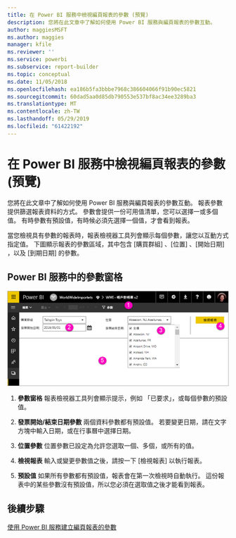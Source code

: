 ```yaml
---
title: 在 Power BI 服務中檢視編頁報表的參數 (預覽)
description: 您將在此文章中了解如何使用 Power BI 服務與編頁報表的參數互動。
author: maggiesMSFT
ms.author: maggies
manager: kfile
ms.reviewer: ''
ms.service: powerbi
ms.subservice: report-builder
ms.topic: conceptual
ms.date: 11/05/2018
ms.openlocfilehash: ea186b5fa3bbbe7968c386604066f91b90ec5821
ms.sourcegitcommit: 60dad5aa0d85db790553e537bf8ac34ee3289ba3
ms.translationtype: MT
ms.contentlocale: zh-TW
ms.lasthandoff: 05/29/2019
ms.locfileid: "61422192"
---
```

# <a name="view-parameters-for-paginated-reports-in-the-power-bi-service-preview"></a>在 Power BI 服務中檢視編頁報表的參數 (預覽)

您將在此文章中了解如何使用 Power BI 服務與編頁報表的參數互動。  報表參數提供篩選報表資料的方式。 參數會提供一份可用值清單，您可以選擇一或多個值。 有時參數有預設值，有時候必須先選擇一個值，才會看到報表。  

當您檢視具有參數的報表時，報表檢視器工具列會顯示每個參數，讓您以互動方式指定值。 下圖顯示報表的參數區域，其中包含 [購買群組]  、[位置]  、[開始日期]  ，以及 [到期日期]  的參數。  

## <a name="parameters-pane-in-the-power-bi-service"></a>Power BI 服務中的參數窗格

![檢視具有參數的編頁報表](media/paginated-reports-view-parameters/power-bi-paginated-view-parameters.png)
  
1.  **參數窗格** 報表檢視器工具列會顯示提示，例如 「已要求」，或每個參數的預設值。    
  
2.  **發票開始/結束日期參數** 兩個資料參數都有預設值。 若要變更日期，請在文字方塊中輸入日期，或在行事曆中選擇日期。  
  
3.  **位置參數** 位置參數已設定為允許您選取一個、多個，或所有的值。 
  
4.  **檢視報表**  輸入或變更參數值之後，請按一下 [檢視報表]  以執行報表。 

5. **預設值** 如果所有參數都有預設值，報表會在第一次檢視時自動執行。 這份報表中的某些參數沒有預設值，所以您必須在選取值之後才能看到報表。  

## <a name="next-steps"></a>後續步驟

[使用 Power BI 服務建立編頁報表的參數](paginated-reports-parameters.md)
